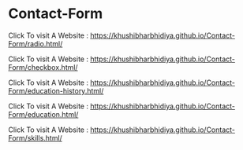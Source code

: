 # Contact-Form

Click To visit A Website : https://khushibharbhidiya.github.io/Contact-Form/radio.html/

Click To visit A Website : https://khushibharbhidiya.github.io/Contact-Form/checkbox.html/

Click To visit A Website : https://khushibharbhidiya.github.io/Contact-Form/education-history.html/

Click To visit A Website : https://khushibharbhidiya.github.io/Contact-Form/education.html/

Click To visit A Website : https://khushibharbhidiya.github.io/Contact-Form/skills.html/

